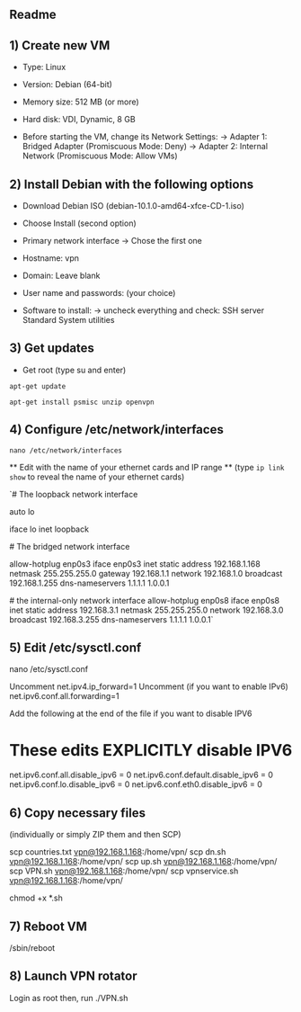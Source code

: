 ## Readme ##

## 1) Create new VM

- Type: Linux
- Version: Debian (64-bit)
- Memory size: 512 MB (or more)
- Hard disk: VDI, Dynamic, 8 GB

- Before starting the VM, change its Network Settings:
-> Adapter 1: Bridged Adapter (Promiscuous Mode: Deny)
-> Adapter 2: Internal Network (Promiscuous Mode: Allow VMs)

## 2) Install Debian with the following options

- Download Debian ISO (debian-10.1.0-amd64-xfce-CD-1.iso)
- Choose Install (second option)

- Primary network interface
-> Chose the first one

- Hostname: vpn
- Domain: Leave blank

- User name and passwords: (your choice)

- Software to install:
-> uncheck everything and check:
SSH server
Standard System utilities

## 3) Get updates

- Get root (type su and enter)

`apt-get update`

`apt-get install psmisc unzip openvpn`

## 4) Configure /etc/network/interfaces

`nano /etc/network/interfaces`

** Edit with the name of your ethernet cards and IP range **
(type `ip link show` to reveal the name of your ethernet cards)


`\# The loopback network interface

auto lo

iface lo inet loopback

\# The bridged network interface

allow-hotplug enp0s3
        iface enp0s3 inet static
        address 192.168.1.168
        netmask 255.255.255.0
        gateway 192.168.1.1
        network 192.168.1.0
        broadcast 192.168.1.255
        dns-nameservers 1.1.1.1 1.0.0.1

\# the internal-only network interface
allow-hotplug enp0s8
iface enp0s8 inet static
        address 192.168.3.1
        netmask 255.255.255.0
        network 192.168.3.0
        broadcast 192.168.3.255
        dns-nameservers 1.1.1.1 1.0.0.1`


## 5) Edit /etc/sysctl.conf

nano /etc/sysctl.conf

Uncomment net.ipv4.ip_forward=1
Uncomment (if you want to enable IPv6) net.ipv6.conf.all.forwarding=1

Add the following at the end of the file if you want to disable IPV6

# These edits EXPLICITLY disable IPV6
net.ipv6.conf.all.disable_ipv6 = 0
net.ipv6.conf.default.disable_ipv6 = 0
net.ipv6.conf.lo.disable_ipv6 = 0
net.ipv6.conf.eth0.disable_ipv6 = 0


## 6) Copy necessary files

(individually or simply ZIP them and then SCP)

scp countries.txt vpn@192.168.1.168:/home/vpn/
scp dn.sh vpn@192.168.1.168:/home/vpn/
scp up.sh vpn@192.168.1.168:/home/vpn/
scp VPN.sh vpn@192.168.1.168:/home/vpn/
scp vpnservice.sh vpn@192.168.1.168:/home/vpn/

chmod +x *.sh

## 7) Reboot VM

/sbin/reboot

## 8) Launch VPN rotator

Login as root then, run ./VPN.sh

